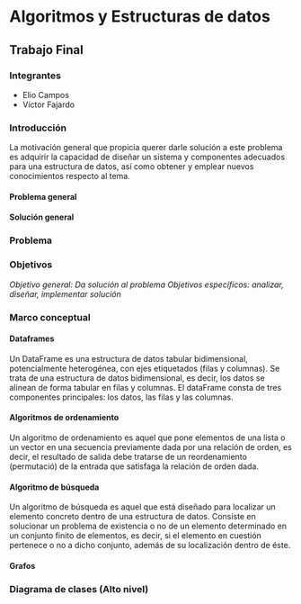 Algoritmos y Estructuras de datos
=================================
Trabajo Final
-------------
### Integrantes
* Elio Campos
* Víctor Fajardo
### Introducción

La motivación general que propicia querer darle solución a este problema es adquirir la capacidad de diseñar un sistema y componentes adecuados para una estructura de datos, así como obtener y emplear nuevos conocimientos respecto al tema.
#### Problema general

#### Solución general

### Problema

### Objetivos
_Objetivo general: Da solución al problema_
_Objetivos específicos: analizar, diseñar, implementar solución_
### Marco conceptual
#### Dataframes
Un DataFrame es una estructura de datos tabular bidimensional, potencialmente heterogénea, con ejes etiquetados (filas y columnas). Se trata de una estructura de datos bidimensional, es decir, los datos se alinean de forma tabular en filas y columnas. El dataFrame consta de tres componentes principales: los datos, las filas y las columnas.
#### Algoritmos de ordenamiento
Un algoritmo de ordenamiento es aquel que pone elementos de una lista o un vector en una secuencia previamente dada por una relación de orden, es decir, el resultado de salida debe tratarse de un reordenamiento (permutació) de la entrada que satisfaga la relación de orden dada.
#### Algoritmo de búsqueda
Un algoritmo de búsqueda es aquel que está diseñado para localizar un elemento concreto dentro de una estructura de datos. Consiste en solucionar un problema de existencia o no de un elemento determinado en un conjunto finito de elementos, es decir, si el elemento en cuestión pertenece o no a dicho conjunto, además de su localización dentro de éste.
#### Grafos


### Diagrama de clases (Alto nivel)

